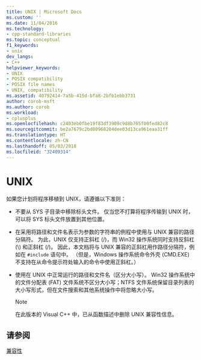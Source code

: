 ```yaml
---
title: UNIX | Microsoft Docs
ms.custom: ''
ms.date: 11/04/2016
ms.technology:
- cpp-standard-libraries
ms.topic: conceptual
f1_keywords:
- unix
dev_langs:
- C++
helpviewer_keywords:
- UNIX
- POSIX compatibility
- POSIX file names
- UNIX, compatibility
ms.assetid: 40792414-7a5b-415d-bfa8-2bfb1ebb3731
author: corob-msft
ms.author: corob
ms.workload:
- cplusplus
ms.openlocfilehash: c2403eb0fbe19f83df3909c9d8b765f00fed82c8
ms.sourcegitcommit: be2a7679c2bd80968204dee03d13ca961eaa31ff
ms.translationtype: HT
ms.contentlocale: zh-CN
ms.lasthandoff: 05/03/2018
ms.locfileid: "32409314"
---
```

# <a name="unix"></a>UNIX
如果您计划将程序移植到 UNIX，请遵循以下准则：  
  
-   不要从 SYS 子目录中移除标头文件。 仅当您不打算将程序传输到 UNIX 时，可以将 SYS 标头文件放置到其他位置。  
  
-   在采用将路径和文件名表示为参数的字符串的例程中使用与 UNIX 兼容的路径分隔符。 为此，UNIX 仅支持正斜杠 (/)，而 Win32 操作系统同时支持反斜杠 (\\) 和正斜杠 (/)。 因此，本文档将与 UNIX 兼容的正斜杠用作路径分隔符，例如在 `#include` 语句中。 （但是，Windows 操作系统命令外壳 (CMD.EXE) 不支持在从命令提示符处输入的命令中使用正斜杠。）  
  
-   使用在 UNIX 中正常运行的路径和文件名（区分大小写）。 Win32 操作系统中的文件分配表 (FAT) 文件系统不区分大小写；NTFS 文件系统保留目录列表的大小写形式，但在文件搜索和其他系统操作中将忽略大小写。  
  
    > [!NOTE]
    >  在此版本的 Visual C++ 中，已从函数描述中删除 UNIX 兼容性信息。  
  
## <a name="see-also"></a>请参阅  
 [兼容性](../c-runtime-library/compatibility.md)